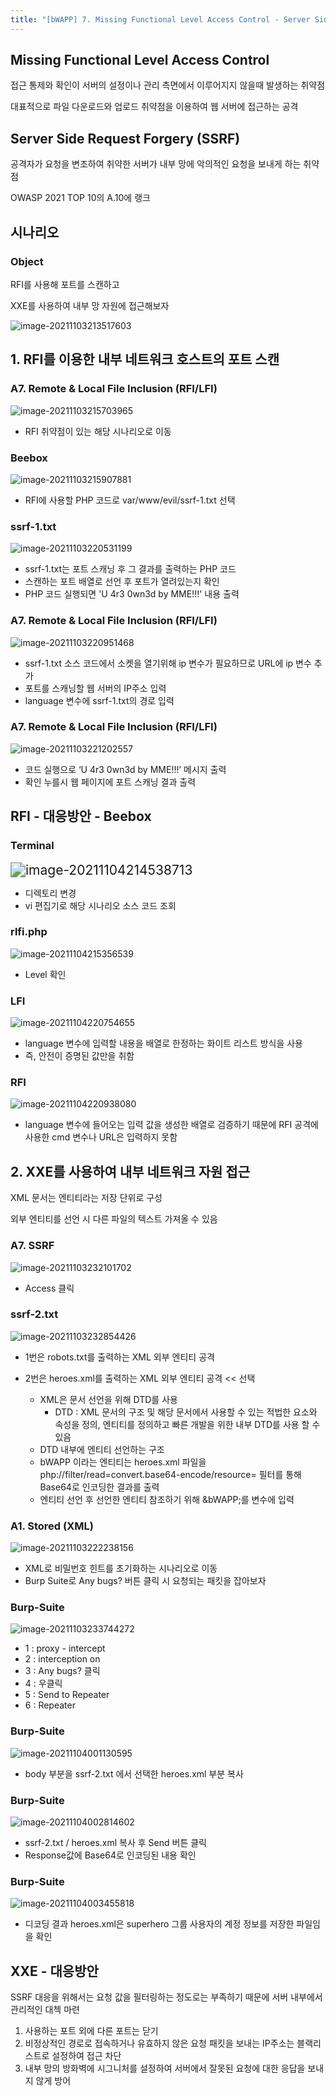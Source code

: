 ```yaml
---
title: "[bWAPP] 7. Missing Functional Level Access Control - Server Side Request Forgery (SSRF)"
---
```






## Missing Functional Level Access Control

접근 통제와 확인이 서버의 설정이나 관리 측면에서 이루어지지 않을때 발생하는 취약점

대표적으로 파일 다운로드와 업로드 취약점을 이용하여 웹 서버에 접근하는 공격





## Server Side Request Forgery (SSRF)

공격자가 요청을 변조하여 취약한 서버가 내부 망에 악의적인 요청을 보내게 하는 취약점

OWASP 2021 TOP 10의 A.10에 랭크





## 시나리오

### Object

RFI를 사용해 포트를 스캔하고

XXE를 사용하여 내부 망 자원에 접근해보자

![image-20211103213517603](https://raw.githubusercontent.com/EONION-TH3DB/image_repo/main/img/image-20211103213517603.png)



## 1. RFI를 이용한 내부 네트워크 호스트의 포트 스캔

### A7. Remote & Local File Inclusion (RFI/LFI)

![image-20211103215703965](https://raw.githubusercontent.com/EONION-TH3DB/image_repo/main/img/image-20211103215703965.png)

- RFI 취약점이 있는 해당 시나리오로 이동



### Beebox

![image-20211103215907881](https://raw.githubusercontent.com/EONION-TH3DB/image_repo/main/img/image-20211103215907881.png)

- RFI에 사용할 PHP 코드로 var/www/evil/ssrf-1.txt 선택



### ssrf-1.txt

![image-20211103220531199](https://raw.githubusercontent.com/EONION-TH3DB/image_repo/main/img/image-20211103220531199.png)

- ssrf-1.txt는 포트 스캐닝 후 그 결과를 출력하는 PHP 코드
- 스캔하는 포트 배열로 선언 후 포트가 열려있는지 확인
- PHP 코드 실행되면 'U 4r3 0wn3d by MME!!!' 내용 출력



### A7. Remote & Local File Inclusion (RFI/LFI)

![image-20211103220951468](https://raw.githubusercontent.com/EONION-TH3DB/image_repo/main/img/image-20211103220951468.png)

- ssrf-1.txt 소스 코드에서 소켓을 열기위해 ip 변수가 필요하므로 URL에 ip 변수 추가
- 포트를 스캐닝할 웹 서버의 IP주소 입력
- language 변수에 ssrf-1.txt의 경로 입력



### A7. Remote & Local File Inclusion (RFI/LFI)

![image-20211103221202557](https://raw.githubusercontent.com/EONION-TH3DB/image_repo/main/img/image-20211103221202557.png)

- 코드 실행으로 ‘U 4r3 0wn3d by MME!!!’ 메시지 출력
- 확인 누를시 웹 페이지에 포트 스캐닝 결과 출력





## RFI - 대응방안 - Beebox

### Terminal

<img src="https://raw.githubusercontent.com/EONION-TH3DB/image_repo/main/img/image-20211104214538713.png" alt="image-20211104214538713" style="zoom:150%;" />

- 디렉토리 변경
- vi 편집기로 해당 시나리오 소스 코드 조회

### rlfi.php

![image-20211104215356539](https://raw.githubusercontent.com/EONION-TH3DB/image_repo/main/img/image-20211104215356539.png)

- Level 확인

### LFI

![image-20211104220754655](https://raw.githubusercontent.com/EONION-TH3DB/image_repo/main/img/image-20211104220754655.png)

- language 변수에 입력할 내용을 배열로 한정하는 화이트 리스트 방식을 사용
- 즉, 안전이 증명된 값만을 취함

### RFI

![image-20211104220938080](https://raw.githubusercontent.com/EONION-TH3DB/image_repo/main/img/image-20211104220938080.png)

- language 변수에 들어오는 입력 값을 생성한 배열로 검증하기 때문에 RFI 공격에 사용한 cmd 변수나 URL은 입력하지 못함





## 2. XXE를 사용하여 내부 네트워크 자원 접근

XML 문서는 엔티티라는 저장 단위로 구성

외부 엔티티를 선언 시 다른 파일의 텍스트 가져올 수 있음



### A7. SSRF

![image-20211103232101702](https://raw.githubusercontent.com/EONION-TH3DB/image_repo/main/img/image-20211103232101702.png)

- Access 클릭



### ssrf-2.txt

![image-20211103232854426](https://raw.githubusercontent.com/EONION-TH3DB/image_repo/main/img/image-20211103232854426.png)

- 1번은 robots.txt를 출력하는 XML 외부 엔티티 공격

- 2번은 heroes.xml를 출력하는 XML 외부 엔티티 공격 << 선택

  - XML은 문서 선언을 위해 DTD를 사용
    - DTD : XML 문서의 구조 및 해당 문서에서 사용할 수 있는 적법한 요소와 속성을 정의, 엔티티를 정의하고 빠른 개발을 위한 내부 DTD를 사용 할 수 있음 
  - DTD 내부에 엔티티 선언하는 구조
  - bWAPP 이라는 엔티티는 heroes.xml 파일을 php://filter/read=convert.base64-encode/resource= 필터를 통해 Base64로 인코딩한 결과를 출력
  - 엔티티 선언 후 선언한 엔티티 참조하기 위해 &bWAPP;를 변수에 입력
  
  

### A1. Stored (XML)

![image-20211103222238156](https://raw.githubusercontent.com/EONION-TH3DB/image_repo/main/img/image-20211103222238156.png)

- XML로 비밀번호 힌트를 초기화하는 시나리오로 이동
- Burp Suite로 Any bugs? 버튼 클릭 시 요청되는 패킷을 잡아보자



### Burp-Suite

![image-20211103233744272](https://raw.githubusercontent.com/EONION-TH3DB/image_repo/main/img/image-20211103233744272.png)

- 1 : proxy - intercept
- 2 : interception on
- 3 : Any bugs? 클릭
- 4 : 우클릭
- 5 : Send to Repeater
- 6 : Repeater



### Burp-Suite

![image-20211104001130595](https://raw.githubusercontent.com/EONION-TH3DB/image_repo/main/img/image-20211104001130595.png)

- body 부분을 ssrf-2.txt 에서 선택한 heroes.xml 부분 복사



### Burp-Suite

![image-20211104002814602](https://raw.githubusercontent.com/EONION-TH3DB/image_repo/main/img/image-20211104002814602.png)

- ssrf-2.txt / heroes.xml 복사 후 Send 버튼 클릭
- Response값에 Base64로 인코딩된 내용 확인



### Burp-Suite

![image-20211104003455818](https://raw.githubusercontent.com/EONION-TH3DB/image_repo/main/img/image-20211104003455818.png)

- 디코딩 결과 heroes.xml은 superhero 그룹 사용자의 계정 정보를 저장한 파일임을 확인





## XXE - 대응방안

SSRF 대응을 위해서는 요청 값을 필터링하는 정도로는 부족하기 때문에 서버 내부에서 관리적인 대첵 마련

1. 사용하는 포트 외에 다른 포트는 닫기
2. 비정상적인 경로로 접속하거나 유효하지 않은 요청 패킷을 보내는 IP주소는 블랙리스트로 설정하여 접근 차단
3. 내부 망의 방화벽에 시그니처를 설정하여 서버에서 잘못된 요청에 대한 응답을 보내지 않게 방어